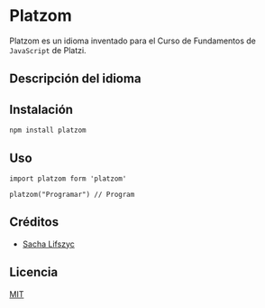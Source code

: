 # Platzom

Platzom es un idioma inventado para el Curso de Fundamentos de `JavaScript` de Platzi.

## Descripción del idioma

## Instalación

```
npm install platzom
```

## Uso

```
import platzom form 'platzom'

platzom("Programar") // Program

```

## Créditos
- [Sacha Lifszyc](https://twitter.com/@slifszyc)

## Licencia

[MIT](https://opensource.org/licenses/MIT)